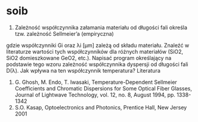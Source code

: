 # soib
1. Zależność współczynnika załamania materiału od długości fali określa tzw. zależność
Sellmeier’a (empiryczna)

gdzie współczynniki Gi oraz λi [μm] zależą od składu materiału. Znaleźć w literaturze wartości
tych współczynników dla różnych materiałów (SiO2, SiO2 domieszkowane GeO2, etc.). Napisać
program określający na podstawie tego wzoru zależność współczynnika dyspersji od długości fali
D(λ). Jak wpływa na ten współczynnik temperatura?
Literatura
1. G. Ghosh, M. Endo, T. Iwasaki, Temperature-Dependent Sellmeier Coefficients and
Chromatic Dispersions for Some Optical Fiber Glasses, Journal of Lightwave Technology, vol.
12, no. 8, August 1994, pp. 1338-1342
2. S.O. Kasap, Optoelectronics and Photonics, Prentice Hall, New Jersey 2001
